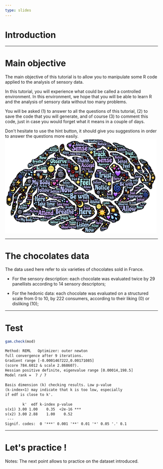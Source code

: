 ```yaml
---
type: slides
---
```




# Introduction

---

# Main objective

The main objective of this tutorial is to allow you to manipulate some R code applied to the analysis of sensory data.

In this tutorial, you will experience what could be called a controlled environment. In this environment, we hope that you will be able to learn R and the analysis of sensory data without too many problems. 

You will be asked (1) to answer to all the questions of this tutorial, (2) to save the code that you will generate, and of course (3) to comment this code, just in case you would forget what it means in a couple of days.

Don't hesitate to use the hint button, it should give you suggestions in order to answer the questions more easily.
![](https://github.com/MarionMoussay/binder_test/blob/master/image/perception-sensorielle.png?raw=true)

---

# The chocolates data

The data used here refer to six varieties of chocolates sold in France.

- For the sensory description: each chocolate was evaluated twice by 29 panellists according to 14 sensory descriptors;

- For the hedonic data: each chocolate was evaluated on a structured scale from 0 to 10, by 222 consumers, according to their liking (0) or disliking (10);

---

# Test 

```r
gam.check(mod)
```

```out
Method: REML   Optimizer: outer newton
full convergence after 9 iterations.
Gradient range [-0.0001467222,0.00171085]
(score 784.6012 & scale 2.868607).
Hessian positive definite, eigenvalue range [0.00014,198.5]
Model rank =  7 / 7 

Basis dimension (k) checking results. Low p-value
(k-index<1) may indicate that k is too low, especially
if edf is close to k'.

        k'  edf k-index p-value    
s(x1) 3.00 1.00    0.35  <2e-16 ***
s(x2) 3.00 2.88    1.00    0.52    
 ---
Signif. codes:  0 '***' 0.001 '**' 0.01 '*' 0.05 '.' 0.1
```

---

# Let's practice !

Notes: The next point allows to practice on the dataset introduced.
